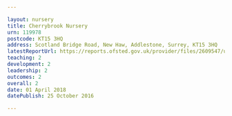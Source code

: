 ```yaml
---

layout: nursery
title: Cherrybrook Nursery
urn: 119978
postcode: KT15 3HQ
address: Scotland Bridge Road, New Haw, Addlestone, Surrey, KT15 3HQ
latestReportUrl: https://reports.ofsted.gov.uk/provider/files/2609547/urn/119978.pdf
teaching: 2
development: 2
leadership: 2
outcomes: 2
overall: 2
date: 01 April 2018 
datePublish: 25 October 2016

---
```

